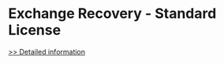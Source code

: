 # Exchange Recovery - Standard License
[>> Detailed information](https://secure.shareit.com/shareit/product.html?productid=300789917&affiliateid=200057808)